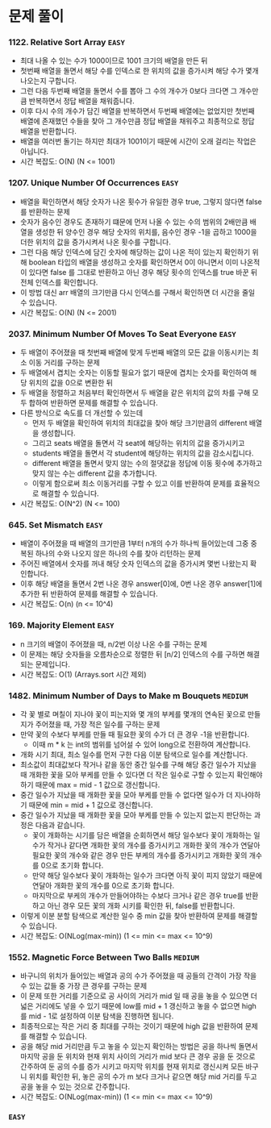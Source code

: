 # 문제 풀이

### 1122. Relative Sort Array ```EASY```
- 최대 나올 수 있는 수가 1000이므로 1001 크기의 배열을 만든 뒤
- 첫번째 배열을 돌면서 해당 수를 인덱스로 한 위치의 값을 증가시켜 해당 수가 몇개 나오는지 구합니다.
- 그런 다음 두번째 배열을 돌면서 수를 뽑아 그 수의 개수가 0보다 크다면 그 개수만큼 반복하면서 정답 배열을 채워줍니다.
- 이후 다시 수의 개수가 담긴 배열을 반복하면서 두번째 배열에는 없었지만 첫번째 배열에 존재했던 수들을 찾아 그 개수만큼 정답 배열을 채워주고 최종적으로 정답 배열을 반환합니다.
- 배열을 여러번 돌기는 하지만 최대가 1001이기 때문에 시간이 오래 걸리는 작업은 아닙니다.
- 시간 복잡도: O(N) (N <= 1001)

### 1207. Unique Number Of Occurrences ```EASY```
- 배열을 확인하면서 해당 숫자가 나온 횟수가 유일한 경우 true, 그렇지 않다면 false를 반환하는 문제
- 숫자가 음수인 경우도 존재하기 떄문에 먼저 나올 수 있는 수의 범위의 2배만큼 배열을 생성한 뒤 양수인 경우 해당 숫자의 위치를, 음수인 경우 -1을 곱하고 1000을 더한 위치의 값을 증가시켜서 나온 횟수를 구합니다.
- 그런 다음 해당 인덱스에 담긴 숫자에 해당하는 값이 나온 적이 있는지 확인하기 위해 boolean 타입의 배열을 생성하고 숫자를 확인하면서 0이 아니면서 이미 나온적이 있다면 false 를 그대로 반환하고 아닌 경우 해당 횟수의 인덱스를 true 바꾼 뒤 전체 인덱스를 확인합니다.
- 이 방법 대신 arr 배열의 크기만큼 다시 인덱스를 구해서 확인하면 더 시간을 줄일 수 있습니다.
- 시간 복잡도: O(N) (N <= 2001)

### 2037. Minimum Number Of Moves To Seat Everyone ```EASY```
- 두 배열이 주어졌을 때 첫번째 배열에 맞게 두번째 배열의 모든 값을 이동시키는 최소 이동 거리를 구하는 문제
- 두 배열에서 겹치는 숫자는 이동할 필요가 없기 때문에 겹치는 숫자를 확인하여 해당 위치의 값을 0으로 변환한 뒤
- 두 배열을 정렬하고 처음부터 확인하면서 두 배열을 같은 위치의 값의 차를 구해 모두 합하여 반환하면 문제를 해결할 수 있습니다.
- 다른 방식으로 속도를 더 개선할 수 있는데
  + 먼저 두 배열을 확인하여 위치의 최대값을 찾아 해당 크기만큼의 different 배열을 생성합니다.
  + 그리고 seats 배열을 돌면서 각 seat에 해당하는 위치의 값을 증가시키고
  + students 배열을 돌면서 각 student에 해당하는 위치의 값을 감소시킵니다.
  + different 배열을 돌면서 맞지 않는 수의 절댓값을 정답에 이동 횟수에 추가하고 맞지 않는 수는 different 값을 추가합니다.
  + 이렇게 함으로써 최소 이동거리를 구할 수 있고 이를 반환하여 문제를 효율적으로 해결할 수 있습니다.
- 시간 복잡도: O(N^2) (N <= 100)

### 645. Set Mismatch ```EASY```
- 배열이 주어졌을 때 배열의 크기만큼 1부터 n개의 수가 하나씩 들어있는데 그중 중복된 하나의 수와 나오지 않은 하나의 수를 찾아 리턴하는 문제
- 주어진 배열에서 숫자를 꺼내 해당 숫자 인덱스의 값을 증가시켜 몇번 나왔는지 확인합니다.
- 이후 해당 배열을 돌면서 2번 나온 경우 answer[0]에, 0번 나온 경우 answer[1]에 추가한 뒤 반환하여 문제를 해결할 수 있습니다.
- 시간 복잡도: O(n) (n <= 10^4)

### 169. Majority Element ```EASY```
- n 크기의 배열이 주어졌을 때, n/2번 이상 나온 수를 구하는 문제
- 이 문제는 해당 숫자들을 오름차순으로 정렬한 뒤 [n/2] 인덱스의 수를 구하면 해결되는 문제입니다.
- 시간 복잡도: O(1) (Arrays.sort 시간 제외)

### 1482. Minimum Number of Days to Make m Bouquets ```MEDIUM```
- 각 꽃 별로 며칠이 지나야 꽃이 피는지와 몇 개의 부케를 몇개의 연속된 꽃으로 만들지가 주어졌을 때, 가장 적은 일수를 구하는 문제
- 만약 꽃의 수보다 부케를 만들 때 필요한 꽃의 수가 더 큰 경우 -1을 반환합니다.
  + 이때 m * k 는 int의 범위를 넘어설 수 있어 long으로 전환하여 계산합니다.
- 개화 시기 최대, 최소 일수를 먼저 구한 다음 이분 탐색으로 일수를 계산합니다.
- 최소값이 최대값보다 작거나 같을 동안 중간 일수를 구해 해당 중간 일수가 지났을 때 개화한 꽃을 모아 부케를 만들 수 있다면 더 작은 일수로 구할 수 있는지 확인해야 하기 때문에 max = mid - 1 값으로 갱신합니다.
- 중간 일수가 지났을 때 개화한 꽃을 모아 부케를 만들 수 없다면 일수가 더 지나야하기 때문에 min = mid + 1 값으로 갱신합니다.
- 중간 일수가 지났을 때 개화한 꽃을 모아 부케를 만들 수 있는지 없는지 판단하는 과정은 다음과 같습니다.
  + 꽃이 개화하는 시기를 담은 배열을 순회하면서 해당 일수보다 꽃이 개화하는 일수가 작거나 같다면 개화한 꽃의 개수를 증가시키고 개화한 꽃의 개수가 연달아 필요한 꽃의 개수와 같은 경우 만든 부케의 개수를 증가시키고 개화한 꽃의 개수를 0으로 초기화 합니다.
  + 만약 해당 일수보다 꽃이 개화하는 일수가 크다면 아직 꽃이 피지 않았기 때문에 연달아 개화한 꽃의 개수를 0으로 초기화 합니다.
  + 마지막으로 부케의 개수가 만들어야하는 수보다 크거나 같은 경우 true를 반환하고 아닌 경우 모든 꽃의 개화 시키를 확인한 뒤, false를 반환합니다.
- 이렇게 이분 분할 탐색으로 계산한 일수 중 min 값을 찾아 반환하여 문제를 해결할 수 있습니다.
- 시간 복잡도: O(NLog(max-min)) (1 <= min <= max <= 10^9)

### 1552. Magnetic Force Between Two Balls ```MEDIUM```
- 바구니의 위치가 들어있는 배열과 공의 수가 주어졌을 때 공들의 간격이 가장 작을 수 있는 값들 중 가장 큰 경우를 구하는 문제
- 이 문제 또한 거리를 기준으로 공 사이의 거리가 mid 일 때 공을 놓을 수 있으면 더 넓은 거리에도 넣을 수 있기 때문에 low를 mid + 1 갱신하고 놓을 수 없으면 high를 mid - 1로 설정하여 이분 탐색을 진행하면 됩니다.
- 최종적으로는 작은 거리 중 최대를 구하는 것이기 때문에 high 값을 반환하여 문제를 해결할 수 있습니다.
- 공을 해당 mid 거리만큼 두고 놓을 수 있는지 확인하는 방법은 공을 하나씩 돌면서 마지막 공을 둔 위치와 현재 위치 사이의 거리가 mid 보다 큰 경우 공을 둔 것으로 간주하여 둔 공의 수를 증가 시키고 마지막 위치를 현재 위치로 갱신시켜 모든 바구니 위치를 확인한 뒤, 놓은 공의 수가 m 보다 크거나 같으면 해당 mid 거리를 두고 공을 놓을 수 있는 것으로 간주합니다.
- 시간 복잡도: O(NLog(max-min)) (1 <= min <= max <= 10^9)

### ```EASY```




